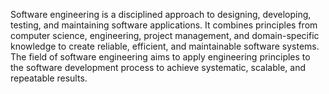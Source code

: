 Software engineering is a disciplined approach to designing, developing, testing, and maintaining software applications. It combines principles from computer science, engineering, project management, and domain-specific knowledge to create reliable, efficient, and maintainable software systems. The field of software engineering aims to apply engineering principles to the software development process to achieve systematic, scalable, and repeatable results.
